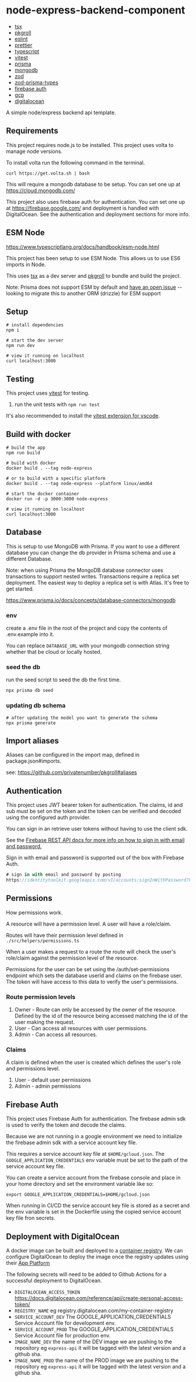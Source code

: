 # node-express-backend-component

- [tsx](https://github.com/esbuild-kit/tsx)
- [pkgroll](https://github.com/privatenumber/pkgroll)
- [eslint](https://eslint.org/)
- [prettier](https://prettier.io/)
- [typescript](https://www.typescriptlang.org/)
- [vitest](https://vitest.dev/)
- [prisma](https://www.prisma.io/)
- [mongodb](https://www.mongodb.com/)
- [zod](https://zod.dev/)
- [zod-prisma-types](https://github.com/chrishoermann/zod-prisma-types)
- [firebase auth](https://firebase.google.com/docs/auth/admin)
- [gcp](https://cloud.google.com/)
- [digitalocean](https://www.digitalocean.com/)

A simple node/express backend api template.

## Requirements

This project requires node.js to be installed. This project uses volta to manage node versions.

To install volta run the following command in the terminal.

```
curl https://get.volta.sh | bash
```

This will require a mongodb database to be setup. You can set one up at https://cloud.mongodb.com/

This project also uses firebase auth for authentication. You can set one up at https://firebase.google.com/ and deployment is handled with DigitalOcean. See the authentication and deployment sections for more info.

## ESM Node

https://www.typescriptlang.org/docs/handbook/esm-node.html

This project has been setup to use ESM Node. This allows us to use ES6 imports in Node.

This uses [tsx](https://github.com/esbuild-kit/tsx) as a dev server and [pkgroll](https://github.com/privatenumber/pkgroll) to bundle and build the project.

Note: Prisma does not support ESM by default and [have an open issue](https://github.com/prisma/prisma/issues/5030) -- looking to migrate this to another ORM (drizzle) for ESM support

## Setup

```
# install dependencies
npm i

# start the dev server
npm run dev

# view it running on localhost
curl localhost:3000
```

## Testing

This project uses [vitest](https://vitest.dev/) for testing.

1. run the unit tests with `npm run test`

It's also recommended to install the [vitest extension for vscode](https://marketplace.visualstudio.com/items?itemName=ZixuanChen.vitest-explorer).

## Build with docker

```
# build the app
npm run build

# build with docker
docker build . --tag node-express

# or to build with a specific platform
docker build . --tag node-express --platform linux/amd64

# start the docker container
docker run -d -p 3000:3000 node-express

# view it running on localhost
curl localhost:3000
```

## Database

This is setup to use MongoDB with Prisma. If you want to use a different database you can change the db provider in Prisma schema and use a different Database.

Note: when using Prisma the MongoDB database connector uses transactions to support nested writes. Transactions require a replica set deployment. The easiest way to deploy a replica set is with Atlas. It's free to get started.

https://www.prisma.io/docs/concepts/database-connectors/mongodb

### env

create a .env file in the root of the project and copy the contents of .env.example into it.

You can replace `DATABASE_URL` with your mongodb connection string whether that be cloud or locally hosted.

### seed the db

run the seed script to seed the db the first time.

```bash
npx prisma db seed
```

### updating db schema

```
# after updating the model you want to generate the schema
npx prisma generate
```

## Import aliases

Aliases can be configured in the import map, defined in package.json#imports.

see: https://github.com/privatenumber/pkgroll#aliases

## Authentication

This project uses JWT bearer token for authentication. The claims, id and sub must be set on the token and the token can be verified and decoded using the configured auth provider.

You can sign in an retrieve user tokens without having to use the client sdk.

See the [Firebase REST API docs for more info on how to sign in with email and password.](https://firebase.google.com/docs/reference/rest/auth#section-sign-in-email-password)

Sign in with email and password is supported out of the box with Firebase Auth.

```js
# sign in with email and password by posting
https://identitytoolkit.googleapis.com/v1/accounts:signInWithPassword?key=[API_KEY]
```

## Permissions

How permissions work.

A resource will have a permission level. A user will have a role/claim.

Routes will have their permission level defined in `./src/helpers/permissions.ts`

When a user makes a request to a route the route will check the user's role/claim against the permission level of the resource.

Permissions for the user can be set using the /auth/set-permissions endpoint which sets the database userId and claims on the firebase user. The token will have access to this data to verify the user's permissions.

### Route permission levels

1. Owner - Route can only be accessed by the owner of the resource. Defined by the id of the resource being accessed matching the id of the user making the request.
2. User - Can access all resources with user permissions.
3. Admin - Can access all resources.

### Claims

A claim is defined when the user is created which defines the user's role and permissions level.

1. User - default user permissions
2. Admin - admin permissions

## Firebase Auth

This project uses Firebase Auth for authentication. The firebase admin sdk is used to verify the token and decode the claims.

Because we are not running in a google environment we need to initialize the firebase admin sdk with a service account key file.

This requires a service account key file at `$HOME/gcloud.json`. The `GOOGLE_APPLICATION_CREDENTIALS` env variable must be set to the path of the service account key file.

You can create a service account from the firebase console and place in your home directory and set the environment variable like so:

```
export GOOGLE_APPLICATION_CREDENTIALS=$HOME/gcloud.json
```

When running in CI/CD the service account key file is stored as a secret and the env variable is set in the Dockerfile using the copied service account key file fron secrets.

## Deployment with DigitalOcean

A docker image can be built and deployed to a [container registry](https://docs.digitalocean.com/products/container-registry/getting-started/quickstart/). We can configure DigitalOcean to deploy the image once the registry updates using their [App Platform](https://docs.digitalocean.com/products/app-platform/)

The following secrets will need to be added to Github Actions for a successful deployment to DigitalOcean.

- `DIGITALOCEAN_ACCESS_TOKEN` https://docs.digitalocean.com/reference/api/create-personal-access-token/
- `REGISTRY_NAME` eg registry.digitalocean.com/my-container-registry
- `SERVICE_ACCOUNT_DEV` The GOOGLE_APPLICATION_CREDENTIALS Service Account file for development env.
- `SERVICE_ACCOUNT_PROD` The GOOGLE_APPLICATION_CREDENTIALS Service Account file for production env.
- `IMAGE_NAME_DEV` the name of the DEV image we are pushing to the repository eg `express-api` it will be tagged with the latest version and a github sha.
- `IMAGE_NAME_PROD` the name of the PROD image we are pushing to the repository eg `express-api` it will be tagged with the latest version and a github sha.
